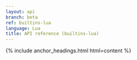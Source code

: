 ```yaml
---
layout: api
branch: beta
ref: builtins-lua
language: Lua
title: API reference (builtins-lua)
---
```

{% include anchor_headings.html html=content %}